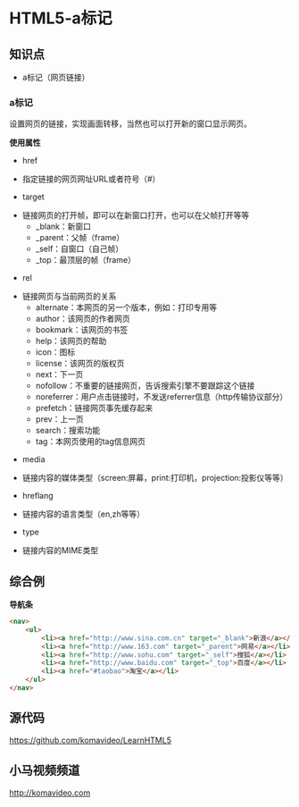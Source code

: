 HTML5-a标记
============

## 知识点

* a标记（网页链接）

### a标记

设置网页的链接，实现画面转移，当然也可以打开新的窗口显示网页。

**使用属性**

* href
 + 指定链接的网页网址URL或者符号（#）
* target
 + 链接网页的打开帧，即可以在新窗口打开，也可以在父帧打开等等
   * _blank：新窗口
   * _parent：父帧（frame）
   * _self：自窗口（自己帧）
   * _top：最顶层的帧（frame）
* rel
 + 链接网页与当前网页的关系
   * alternate：本网页的另一个版本，例如：打印专用等
   * author：该网页的作者网页
   * bookmark：该网页的书签
   * help：该网页的帮助
   * icon：图标
   * license：该网页的版权页
   * next：下一页
   * nofollow：不重要的链接网页，告诉搜索引擎不要跟踪这个链接
   * noreferrer：用户点击链接时，不发送referrer信息（http传输协议部分）
   * prefetch：链接网页事先缓存起来
   * prev：上一页
   * search：搜索功能
   * tag：本网页使用的tag信息网页
* media
 + 链接内容的媒体类型（screen:屏幕，print:打印机，projection:投影仪等等）
* hreflang
 + 链接内容的语言类型（en,zh等等）
* type
 + 链接内容的MIME类型

## 综合例

**导航条**

~~~html
<nav>
    <ul>
        <li><a href="http://www.sina.com.cn" target="_blank">新浪</a></li>
        <li><a href="http://www.163.com" target="_parent">网易</a></li>
        <li><a href="http://www.sohu.com" target="_self">搜狐</a></li>
        <li><a href="http://www.baidu.com" target="_top">百度</a></li>
        <li><a href="#taobao">淘宝</a></li>
    </ul>
</nav>
~~~

## 源代码

https://github.com/komavideo/LearnHTML5

## 小马视频频道

http://komavideo.com
